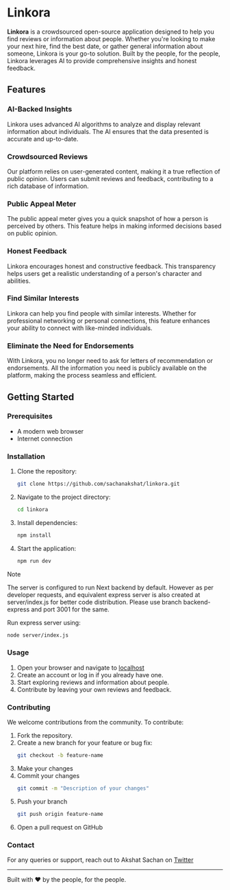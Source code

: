 # Linkora

**Linkora** is a crowdsourced open-source application designed to help you find reviews or information about people. Whether you're looking to make your next hire, find the best date, or gather general information about someone, Linkora is your go-to solution. Built by the people, for the people, Linkora leverages AI to provide comprehensive insights and honest feedback.

## Features

### **AI-Backed Insights**
Linkora uses advanced AI algorithms to analyze and display relevant information about individuals. The AI ensures that the data presented is accurate and up-to-date.

### **Crowdsourced Reviews**
Our platform relies on user-generated content, making it a true reflection of public opinion. Users can submit reviews and feedback, contributing to a rich database of information.

### **Public Appeal Meter**
The public appeal meter gives you a quick snapshot of how a person is perceived by others. This feature helps in making informed decisions based on public opinion.

### **Honest Feedback**
Linkora encourages honest and constructive feedback. This transparency helps users get a realistic understanding of a person's character and abilities.

### **Find Similar Interests**
Linkora can help you find people with similar interests. Whether for professional networking or personal connections, this feature enhances your ability to connect with like-minded individuals.

### **Eliminate the Need for Endorsements**
With Linkora, you no longer need to ask for letters of recommendation or endorsements. All the information you need is publicly available on the platform, making the process seamless and efficient.

## Getting Started

### Prerequisites
- A modern web browser
- Internet connection

### Installation
1. Clone the repository:
   ```bash
   git clone https://github.com/sachanakshat/linkora.git
2. Navigate to the project directory:
   ```bash
   cd linkora
3. Install dependencies:
   ```bash
   npm install
4. Start the application:
   ```bash
   npm run dev
> [!NOTE]  
> The server is configured to run Next backend by default. However as per developer requests, and equivalent express server is also created at server/index.js for better code distribution. Please use branch backend-express and port 3001 for the same.

Run express server using:
   ``` bash
   node server/index.js
   ```

### Usage
1. Open your browser and navigate to [localhost](http://localhost:3000)
2. Create an account or log in if you already have one.
3. Start exploring reviews and information about people.
4. Contribute by leaving your own reviews and feedback.


### Contributing

We welcome contributions from the community. To contribute:

1. Fork the repository.
2. Create a new branch for your feature or bug fix:
   ```bash
   git checkout -b feature-name
3. Make your changes
4. Commit your changes
   ```bash
   git commit -m "Description of your changes"
5. Push your branch
   ```bash
   git push origin feature-name
6. Open a pull request on GitHub

### Contact
For any queries or support, reach out to Akshat Sachan on [Twitter](https://x.com/SachanAkshat)

---
Built with ❤️ by the people, for the people.